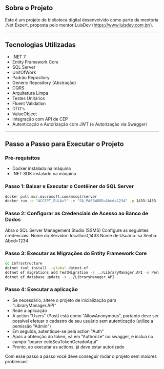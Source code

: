 ## Sobre o Projeto

Este é um projeto de biblioteca digital desenvolvido como parte da mentoria .Net Expert, proposta pelo mentor LuisDev (https://www.luisdev.com.br/).

---

## Tecnologias Utilizadas

- .NET 7
- Entity Framework Core
- SQL Server
- UnitOfWork
- Padrão Repository
- Generic Repository (Abstração)
- CQRS
- Arquitetura Limpa
- Testes Unitários
- Fluent Validation
- DTO's
- ValueObject
- Integração com API de CEP
- Autenticação e Autorização com JWT (e Autorização via Swagger)

---

## Passo a Passo para Executar o Projeto

### Pré-requisitos

- Docker instalado na máquina
- .NET SDK instalado na máquina

### Passo 1: Baixar e Executar o Contêiner do SQL Server

```bash
docker pull mcr.microsoft.com/mssql/server
docker run -e "ACCEPT_EULA=Y" -e "SA_PASSWORD=Abcd=1234" -p 1433:1433 --name sqlserver_container -d mcr.microsoft.com/mssql/server
```

### Passo 2: Configurar as Credenciais de Acesso ao Banco de Dados

Abra o SQL Server Management Studio (SSMS)
Configure as seguintes credenciais:
Nome do Servidor: localhost,1433
Nome de Usuário: sa
Senha: Abcd=1234

### Passo 3: Executar as Migrações do Entity Framework Core

```bash
cd Infrastructure
dotnet tool install --global dotnet-ef
dotnet ef migrations add TestMigration -s ../LibraryManager.API -o Persistence/Migrations
dotnet ef database update -s ../LibraryManager.API
```

### Passo 4: Executar a aplicação

- Se necessário, altere o projeto de inicialização para "LibraryManager.API"
- Rode a aplicação
- A action "Users" (Post) está como "AllowAnonymous", portanto deve ser possível efetuar o cadastro de seu usuário sem autenticação (utilize a pemissão "Admin")
- Em seguida, autentique-se pela action "Auth"
- Após a obtenção do token, vá em "Authorize" no swagger, e inclua no campo "bearer coleSeuTokenGeradoAqui"
- Pronto, ao executar as actions, já deve estar autorizado


Com esse passo a passo você deve conseguir rodar o projeto sem maiores problemas!
